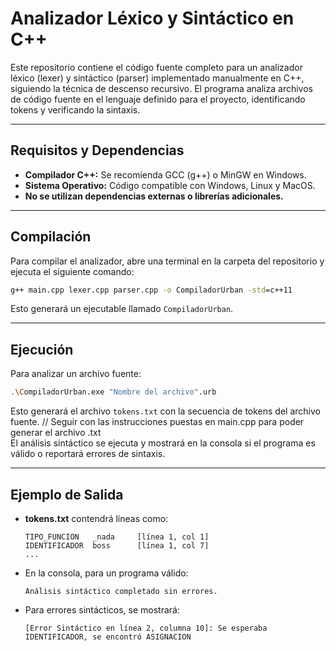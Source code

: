 # Analizador Léxico y Sintáctico en C++

Este repositorio contiene el código fuente completo para un analizador léxico (lexer) y sintáctico (parser) implementado manualmente en C++, siguiendo la técnica de descenso recursivo. El programa analiza archivos de código fuente en el lenguaje definido para el proyecto, identificando tokens y verificando la sintaxis.

---

## Requisitos y Dependencias

- **Compilador C++:** Se recomienda GCC (g++) o MinGW en Windows.
- **Sistema Operativo:** Código compatible con Windows, Linux y MacOS.
- **No se utilizan dependencias externas o librerías adicionales.**

---

## Compilación

Para compilar el analizador, abre una terminal en la carpeta del repositorio y ejecuta el siguiente comando:

```cmd
g++ main.cpp lexer.cpp parser.cpp -o CompiladorUrban -std=c++11
```

Esto generará un ejecutable llamado `CompiladorUrban`.

---

## Ejecución

Para analizar un archivo fuente:

```bash
.\CompiladorUrban.exe "Nombre del archivo".urb
```

Esto generará el archivo `tokens.txt` con la secuencia de tokens del archivo fuente. // Seguir con las instrucciones puestas en main.cpp para poder generar el archivo .txt  
El análisis sintáctico se ejecuta y mostrará en la consola si el programa es válido o reportará errores de sintaxis.

---

## Ejemplo de Salida

- **tokens.txt** contendrá líneas como:
  ```
  TIPO_FUNCION   _nada     [línea 1, col 1]
  IDENTIFICADOR  boss      [línea 1, col 7]
  ...
  ```
- En la consola, para un programa válido:
  ```
  Análisis sintáctico completado sin errores.
  ```
- Para errores sintácticos, se mostrará:
  ```
  [Error Sintáctico en línea 2, columna 10]: Se esperaba IDENTIFICADOR, se encontró ASIGNACION
  ```
